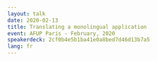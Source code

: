 ```yaml
---
layout: talk
date: 2020-02-13
title: Translating a monolingual application
event: AFUP Paris - February, 2020
speakerdeck: 2cf0b4e5b1ba41e0a8bed7d46d13b7a5
lang: fr
---
```

